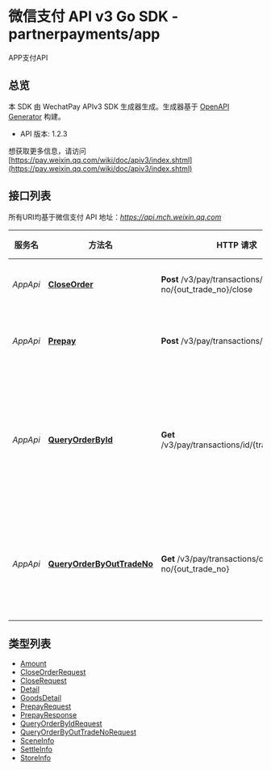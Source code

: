 # 微信支付 API v3 Go SDK - partnerpayments/app

APP支付API

## 总览
本 SDK 由 WechatPay APIv3 SDK 生成器生成。生成器基于 [OpenAPI Generator](https://openapi-generator.tech) 构建。

- API 版本: 1.2.3

想获取更多信息，请访问 [https://pay.weixin.qq.com/wiki/doc/apiv3/index.shtml](https://pay.weixin.qq.com/wiki/doc/apiv3/index.shtml)

## 接口列表

所有URI均基于微信支付 API 地址：*https://api.mch.weixin.qq.com*

服务名 | 方法名 | HTTP 请求 | 描述
------------ | ------------- | ------------- | -------------
*AppApi* | [**CloseOrder**](AppApi.md#closeorder) | **Post** /v3/pay/transactions/out-trade-no/{out_trade_no}/close | 关闭订单
*AppApi* | [**Prepay**](AppApi.md#prepay) | **Post** /v3/pay/transactions/app | APP支付下单
*AppApi* | [**QueryOrderById**](AppApi.md#queryorderbyid) | **Get** /v3/pay/transactions/id/{transaction_id} | 微信支付订单号查询订单
*AppApi* | [**QueryOrderByOutTradeNo**](AppApi.md#queryorderbyouttradeno) | **Get** /v3/pay/transactions/out-trade-no/{out_trade_no} | 商户订单号查询订单


## 类型列表

 - [Amount](Amount.md)
 - [CloseOrderRequest](CloseOrderRequest.md)
 - [CloseRequest](CloseRequest.md)
 - [Detail](Detail.md)
 - [GoodsDetail](GoodsDetail.md)
 - [PrepayRequest](PrepayRequest.md)
 - [PrepayResponse](PrepayResponse.md)
 - [QueryOrderByIdRequest](QueryOrderByIdRequest.md)
 - [QueryOrderByOutTradeNoRequest](QueryOrderByOutTradeNoRequest.md)
 - [SceneInfo](SceneInfo.md)
 - [SettleInfo](SettleInfo.md)
 - [StoreInfo](StoreInfo.md)

